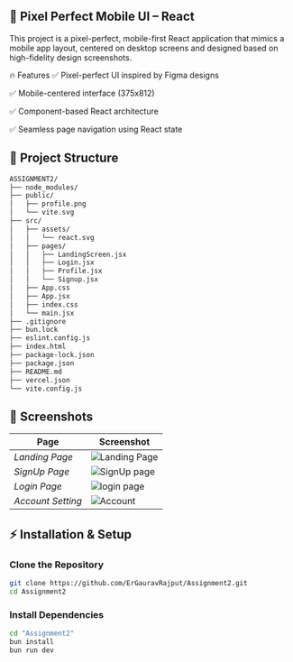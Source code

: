 ## 📱 Pixel Perfect Mobile UI – React
This project is a pixel-perfect, mobile-first React application that mimics a mobile app layout, centered on desktop screens and designed based on high-fidelity design screenshots.

🔥 Features
✅ Pixel-perfect UI inspired by Figma designs

✅ Mobile-centered interface (375x812)

✅ Component-based React architecture

✅ Seamless page navigation using React state

## 📂 Project Structure
```bash
ASSIGNMENT2/
├── node_modules/
├── public/
│   ├── profile.png
│   └── vite.svg
├── src/
│   ├── assets/
│   │   └── react.svg
│   ├── pages/
│   │   ├── LandingScreen.jsx
│   │   ├── Login.jsx
│   │   ├── Profile.jsx
│   │   └── Signup.jsx
│   ├── App.css
│   ├── App.jsx
│   ├── index.css
│   └── main.jsx
├── .gitignore
├── bun.lock
├── eslint.config.js
├── index.html
├── package-lock.json
├── package.json
├── README.md
├── vercel.json
└── vite.config.js
```

## 📸 Screenshots

| Page | Screenshot |
|------|-----------|
| *Landing Page* | ![Landing Page](https://github.com/user-attachments/assets/fd7765e0-d775-4e49-9716-cf9fb20f7ed6)|
| *SignUp Page* | ![SignUp page](https://github.com/user-attachments/assets/c917cf63-cec8-4100-b34f-3d08c1b66450)|
| *Login Page* | ![login page](https://github.com/user-attachments/assets/c56a97ac-b0bb-4fbc-bcb4-623191cfd13e)|
| *Account Setting* | ![Account](https://github.com/user-attachments/assets/761cccec-b157-46f5-9912-8692782863c0)|

## ⚡ Installation & Setup

### Clone the Repository
```bash
git clone https://github.com/ErGauravRajput/Assignment2.git
cd Assignment2
```

### Install Dependencies
```bash
cd "Assignment2"
bun install
bun run dev
```



